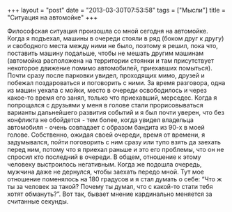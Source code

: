 +++
layout = "post"
date = "2013-03-30T07:53:58"
tags = ["Мысли"]
title = "Ситуация на автомойке"
+++

Философская ситуация произошла со мной сегодня на автомойке. Когда я подъехал, машины в очереди стояли в ряд (боком друг к другу) и свободного места между ними не было, поэтому я решил, пока что, поставить машину подальше, чтобы не мешать другим машинам (автомойка расположена на территории стоянки и там присутствует некоторое движение помимо автомобилей, приехавших помыться). Почти сразу после парковки увидел, проходящих мимо, друзей и побежал поздароваться и поговорить с ними. За время разговора, одна из машин уехала с мойки, место в очереди освободилось и через какое-то время его занял, только что приехавший, мерседес. Когда я попрощался с друзьями у меня в голове стали прорисовываться варианты дальнейшего развития событий и я был почти уверен, что без конфликта не обойдется - тем более, когда увидел владельца автомобиля - очень совпадает с образом бандита из 90-х в моей голове. Собственно, ожидая своей очереди, время от времени, я задумывался, пойти поговорить с ним сразу или тупо взять да заехать перед ним, потому что я приехал раньше и это его проблемы, что он не спросил кто последний в очереди. В общем, отношение к этому человеку выстроилось негативным. Когда же подошла очередь, мужчина даже не дернулся, чтобы заехать передо мной. Тут мое отношение поменялось на 180 градусов и я стал думать о себе: “Что ж ты за человек за такой? Почему ты думал, что с какой-то стати тебя хотят обмануть?”. Вот так, бывает мнение кардинально меняется за считанные секунды.